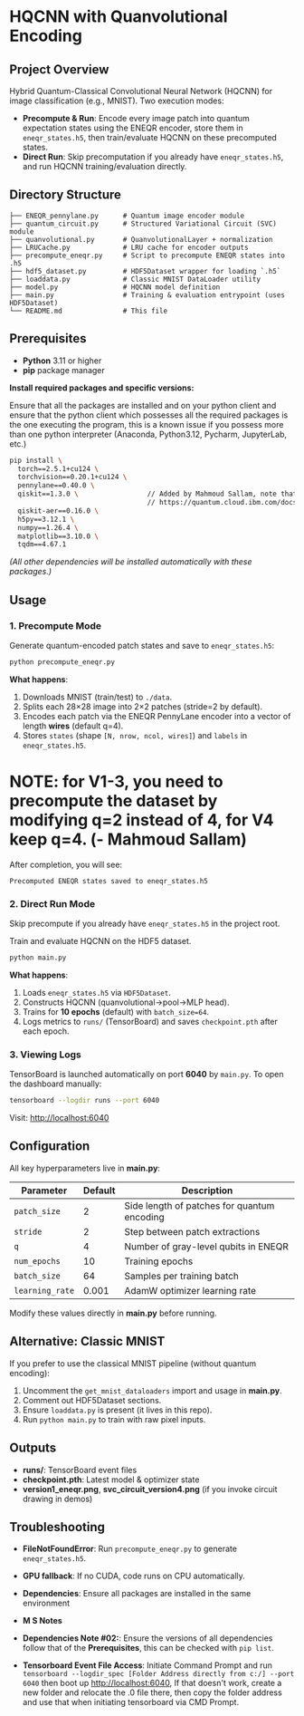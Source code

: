 # HQCNN with Quanvolutional Encoding

## Project Overview

Hybrid Quantum-Classical Convolutional Neural Network (HQCNN) for image classification (e.g., MNIST). Two execution modes:

* **Precompute & Run**: Encode every image patch into quantum expectation states using the ENEQR encoder, store them in `eneqr_states.h5`, then train/evaluate HQCNN on these precomputed states.
* **Direct Run**: Skip precomputation if you already have `eneqr_states.h5`, and run HQCNN training/evaluation directly.

## Directory Structure

```
├── ENEQR_pennylane.py      # Quantum image encoder module
├── quantum_circuit.py      # Structured Variational Circuit (SVC) module
├── quanvolutional.py       # QuanvolutionalLayer + normalization
├── LRUCache.py             # LRU cache for encoder outputs
├── precompute_eneqr.py     # Script to precompute ENEQR states into .h5
├── hdf5_dataset.py         # HDF5Dataset wrapper for loading `.h5`
├── loaddata.py             # Classic MNIST DataLoader utility
├── model.py                # HQCNN model definition
├── main.py                 # Training & evaluation entrypoint (uses HDF5Dataset)
└── README.md               # This file
```

## Prerequisites
* **Python** 3.11 or higher
* **pip** package manager

**Install required packages and specific versions:**

Ensure that all the packages are installed and on your python client and ensure that the python client which possesses all the required packages is the one executing the program, this is a known issue if you possess more than one python interpreter (Anaconda, Python3.12, Pycharm, JupyterLab, etc.)

```bash
pip install \
  torch==2.5.1+cu124 \
  torchvision==0.20.1+cu124 \
  pennylane==0.40.0 \
  qiskit==1.3.0 \                 // Added by Mahmoud Sallam, note that the "convert_to_target" function is deprecated from 1.3 onwards and is removed from 2.0 onwards as per
                                  // https://quantum.cloud.ibm.com/docs/en/api/qiskit/1.4/qiskit.providers.convert_to_target
  qiskit-aer==0.16.0 \
  h5py==3.12.1 \
  numpy==1.26.4 \
  matplotlib==3.10.0 \
  tqdm==4.67.1
```

*(All other dependencies will be installed automatically with these packages.)*

## Usage

### 1. Precompute Mode

Generate quantum-encoded patch states and save to `eneqr_states.h5`:

```bash
python precompute_eneqr.py
```

**What happens**:

1. Downloads MNIST (train/test) to `./data`.
2. Splits each 28×28 image into 2×2 patches (stride=2 by default).
3. Encodes each patch via the ENEQR PennyLane encoder into a vector of length **wires** (default q=4).
4. Stores `states` (shape `[N, nrow, ncol, wires]`) and `labels` in `eneqr_states.h5`.
  # NOTE: for V1-3, you need to precompute the dataset by modifying q=2 instead of 4, for V4 keep q=4. (- Mahmoud Sallam)

After completion, you will see:

```
Precomputed ENEQR states saved to eneqr_states.h5
```

### 2. Direct Run Mode

Skip precompute if you already have `eneqr_states.h5` in the project root.

Train and evaluate HQCNN on the HDF5 dataset.

```bash
python main.py
```

**What happens**:

1. Loads `eneqr_states.h5` via `HDF5Dataset`.
2. Constructs HQCNN (quanvolutional→pool→MLP head).
3. Trains for **10 epochs** (default) with `batch_size=64`.
4. Logs metrics to `runs/` (TensorBoard) and saves `checkpoint.pth` after each epoch.

### 3. Viewing Logs

TensorBoard is launched automatically on port **6040** by `main.py`. To open the dashboard manually:

```bash
tensorboard --logdir runs --port 6040
```

Visit: [http://localhost:6040](http://localhost:6040)

## Configuration

All key hyperparameters live in **main.py**:

| Parameter       | Default | Description                                 |
| --------------- | ------- | ------------------------------------------- |
| `patch_size`    | 2       | Side length of patches for quantum encoding |
| `stride`        | 2       | Step between patch extractions              |
| `q`             | 4       | Number of gray-level qubits in ENEQR        |
| `num_epochs`    | 10      | Training epochs                             |
| `batch_size`    | 64      | Samples per training batch                  |
| `learning_rate` | 0.001   | AdamW optimizer learning rate               |

Modify these values directly in **main.py** before running.

## Alternative: Classic MNIST

If you prefer to use the classical MNIST pipeline (without quantum encoding):

1. Uncomment the `get_mnist_dataloaders` import and usage in **main.py**.
2. Comment out HDF5Dataset sections.
3. Ensure `loaddata.py` is present (it lives in this repo).
4. Run `python main.py` to train with raw pixel inputs.

## Outputs

* **runs/**: TensorBoard event files
* **checkpoint.pth**: Latest model & optimizer state
* **version1\_eneqr.png**, **svc\_circuit\_version4.png** (if you invoke circuit drawing in demos)

## Troubleshooting

* **FileNotFoundError**: Run `precompute_eneqr.py` to generate `eneqr_states.h5`.
* **GPU fallback**: If no CUDA, code runs on CPU automatically.
* **Dependencies**: Ensure all packages are installed in the same environment 

* **M S Notes**
* **Dependencies Note #02:**: Ensure the versions of all dependencies follow that of the **Prerequisites**, this can be checked with `pip list`.
* **Tensorboard Event File Access**: Initiate Command Prompt and run `tensorboard --logdir_spec [Folder Address directly from c:/] --port 6040` then boot up [http://localhost:6040](http://localhost:6040), If that doesn't work, create a new folder and relocate the .0 file there, then copy the folder address and use that when initiating tensorboard via CMD Prompt.

